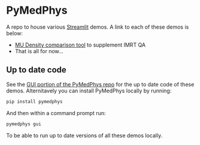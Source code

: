 # PyMedPhys

A repo to house various [Streamlit](https://www.streamlit.io/) demos. A link to each of these demos is below:

* [MU Density comparison tool](https://share.streamlit.io/pymedphys/streamlit/main/mudensity.py) to supplement IMRT QA
* That is all for now...

## Up to date code

See the [GUI portion of the PyMedPhys repo](https://github.com/pymedphys/pymedphys/tree/master/pymedphys/_gui/streamlit)
for the up to date code of these demos. Alternitavely you can install PyMedPhys locally by running:

```bash
pip install pymedphys
```

And then within a command prompt run:

```bash
pymedphys gui
```

To be able to run up to date versions of all these demos locally.
